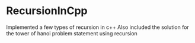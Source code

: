 # RecursionInCpp
Implemented a few types of recursion in c++
Also included the solution for the tower of hanoi problem statement using recursion
